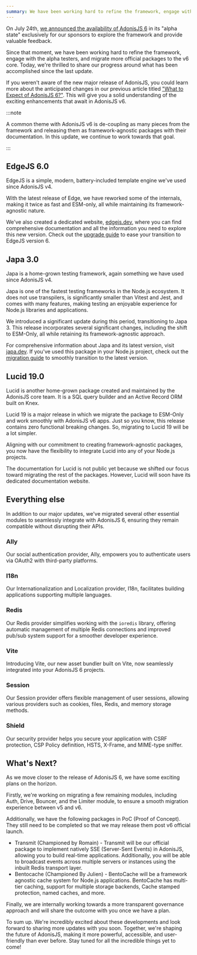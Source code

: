 ```yaml
---
summary: We have been working hard to refine the framework, engage with the alpha testers, and migrate more official packages to the v6 core. Today, we're thrilled to share our progress around what has been accomplished since the last update.
---
```


On July 24th, [we announced the availability of AdonisJS 6](https://github.com/adonisjs/core/discussions/4201) in its "alpha state" exclusively for our sponsors to explore the framework and provide valuable feedback.

Since that moment, we have been working hard to refine the framework, engage with the alpha testers, and migrate more official packages to the v6 core. Today, we're thrilled to share our progress around what has been accomplished since the last update.

If you weren't aware of the new major release of AdonisJS, you could learn more about the anticipated changes in our previous article titled ["What to Expect of AdonisJS 6?"](https://adonisjs.com/blog/what-to-expect-of-adonisjs-6). This will give you a solid understanding of the exciting enhancements that await in AdonisJS v6.

:::note

A common theme with AdonisJS v6 is de-coupling as many pieces from the framework and releasing them as framework-agnostic packages with their documentation. In this update, we continue to work towards that goal.

:::

## EdgeJS 6.0

EdgeJS is a simple, modern, battery-included template engine we've used since AdonisJS v4.

With the latest release of Edge, we have reworked some of the internals, making it twice as fast and ESM-only, all while maintaining its framework-agnostic nature.

We've also created a dedicated website, [edgejs.dev](https://edgejs.dev/), where you can find comprehensive documentation and all the information you need to explore this new version. Check out the [upgrade guide](https://edgejs.dev/docs/changelog/upgrading-to-v6) to ease your transition to EdgeJS version 6.

## Japa 3.0

Japa is a home-grown testing framework, again something we have used since AdonisJS v4.

Japa is one of the fastest testing frameworks in the Node.js ecosystem. It does not use transpilers, is significantly smaller than Vitest and Jest, and comes with many features, making testing an enjoyable experience for Node.js libraries and applications.

We introduced a significant update during this period, transitioning to Japa 3. This release incorporates several significant changes, including the shift to ESM-Only, all while retaining its framework-agnostic approach. 

For comprehensive information about Japa and its latest version, visit [japa.dev](https://japa.dev/). If you've used this package in your Node.js project, check out the [migration guide](https://japa.dev/docs/uprade-guide) to smoothly transition to the latest version.

## Lucid 19.0

Lucid is another home-grown package created and maintained by the AdonisJS core team. It is a SQL query builder and an Active Record ORM built on Knex.

Lucid 19 is a major release in which we migrate the package to ESM-Only and work smoothly with AdonisJS v6 apps. Just so you know, this release contains zero functional breaking changes. So, migrating to Lucid 19 will be a lot simpler.

Aligning with our commitment to creating framework-agnostic packages, you now have the flexibility to integrate Lucid into any of your Node.js projects.

The documentation for Lucid is not public yet because we shifted our focus toward migrating the rest of the packages. However, Lucid will soon have its dedicated documentation website.

## Everything else

In addition to our major updates, we've migrated several other essential modules to seamlessly integrate with AdonisJS 6, ensuring they remain compatible without disrupting their APIs.

### Ally

Our social authentication provider, Ally, empowers you to authenticate users via OAuth2 with third-party platforms.

### I18n

Our Internationalization and Localization provider, I18n, facilitates building applications supporting multiple languages.

### Redis

Our Redis provider simplifies working with the `ioredis` library, offering automatic management of multiple Redis connections and improved pub/sub system support for a smoother developer experience.

### Vite

Introducing Vite, our new asset bundler built on Vite, now seamlessly integrated into your AdonisJS 6 projects.

### Session

Our Session provider offers flexible management of user sessions, allowing various providers such as cookies, files, Redis, and memory storage methods.

### Shield

Our security provider helps you secure your application with CSRF protection, CSP Policy definition, HSTS, X-Frame, and MIME-type sniffer.

## What's Next?

As we move closer to the release of AdonisJS 6, we have some exciting plans on the horizon.

Firstly, we're working on migrating a few remaining modules, including Auth, Drive, Bouncer, and the Limiter module, to ensure a smooth migration experience between v5 and v6.

Additionally, we have the following packages in PoC (Proof of Concept). They still need to be completed so that we may release them post v6 official launch.

- Transmit (Championed by Romain) - Transmit will be our official package to implement natively SSE (Server-Sent Events) in AdonisJS, allowing you to build real-time applications. Additionally, you will be able to broadcast events across multiple servers or instances using the inbuilt Redis transport layer.
- Bentocache (Championed By Julien) - BentoCache will be a framework agnostic cache system for Node.js applications. BentoCache has multi-tier caching, support for multiple storage backends, Cache stamped protection, named caches, and more.

Finally, we are internally working towards a more transparent governance approach and will share the outcome with you once we have a plan.

To sum up. We're incredibly excited about these developments and look forward to sharing more updates with you soon. Together, we're shaping the future of AdonisJS, making it more powerful, accessible, and user-friendly than ever before. Stay tuned for all the incredible things yet to come!
